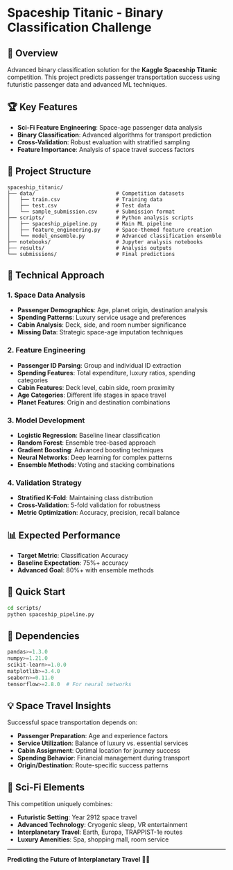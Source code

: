 # Spaceship Titanic - Binary Classification Challenge

## 🚀 Overview

Advanced binary classification solution for the **Kaggle Spaceship Titanic** competition. This project predicts passenger transportation success using futuristic passenger data and advanced ML techniques.

## 🏆 Key Features

- **Sci-Fi Feature Engineering**: Space-age passenger data analysis
- **Binary Classification**: Advanced algorithms for transport prediction
- **Cross-Validation**: Robust evaluation with stratified sampling
- **Feature Importance**: Analysis of space travel success factors

## 📁 Project Structure

```
spaceship_titanic/
├── data/                          # Competition datasets
│   ├── train.csv                  # Training data
│   ├── test.csv                   # Test data
│   └── sample_submission.csv      # Submission format
├── scripts/                       # Python analysis scripts
│   ├── spaceship_pipeline.py      # Main ML pipeline
│   ├── feature_engineering.py     # Space-themed feature creation
│   └── model_ensemble.py          # Advanced classification ensemble
├── notebooks/                     # Jupyter analysis notebooks
├── results/                       # Analysis outputs
└── submissions/                   # Final predictions
```

## 🔬 Technical Approach

### 1. Space Data Analysis
- **Passenger Demographics**: Age, planet origin, destination analysis
- **Spending Patterns**: Luxury service usage and preferences
- **Cabin Analysis**: Deck, side, and room number significance
- **Missing Data**: Strategic space-age imputation techniques

### 2. Feature Engineering
- **Passenger ID Parsing**: Group and individual ID extraction
- **Spending Features**: Total expenditure, luxury ratios, spending categories
- **Cabin Features**: Deck level, cabin side, room proximity
- **Age Categories**: Different life stages in space travel
- **Planet Features**: Origin and destination combinations

### 3. Model Development
- **Logistic Regression**: Baseline linear classification
- **Random Forest**: Ensemble tree-based approach
- **Gradient Boosting**: Advanced boosting techniques
- **Neural Networks**: Deep learning for complex patterns
- **Ensemble Methods**: Voting and stacking combinations

### 4. Validation Strategy
- **Stratified K-Fold**: Maintaining class distribution
- **Cross-Validation**: 5-fold validation for robustness
- **Metric Optimization**: Accuracy, precision, recall balance

## 📊 Expected Performance

- **Target Metric**: Classification Accuracy
- **Baseline Expectation**: 75%+ accuracy
- **Advanced Goal**: 80%+ with ensemble methods

## 🚀 Quick Start

```bash
cd scripts/
python spaceship_pipeline.py
```

## 🔧 Dependencies

```python
pandas>=1.3.0
numpy>=1.21.0
scikit-learn>=1.0.0
matplotlib>=3.4.0
seaborn>=0.11.0
tensorflow>=2.8.0  # For neural networks
```

## 💡 Space Travel Insights

Successful space transportation depends on:
- **Passenger Preparation**: Age and experience factors
- **Service Utilization**: Balance of luxury vs. essential services
- **Cabin Assignment**: Optimal location for journey success
- **Spending Behavior**: Financial management during transport
- **Origin/Destination**: Route-specific success patterns

## 🌌 Sci-Fi Elements

This competition uniquely combines:
- **Futuristic Setting**: Year 2912 space travel
- **Advanced Technology**: Cryogenic sleep, VR entertainment
- **Interplanetary Travel**: Earth, Europa, TRAPPIST-1e routes
- **Luxury Amenities**: Spa, shopping mall, room service

---

**Predicting the Future of Interplanetary Travel** 🚀🌟